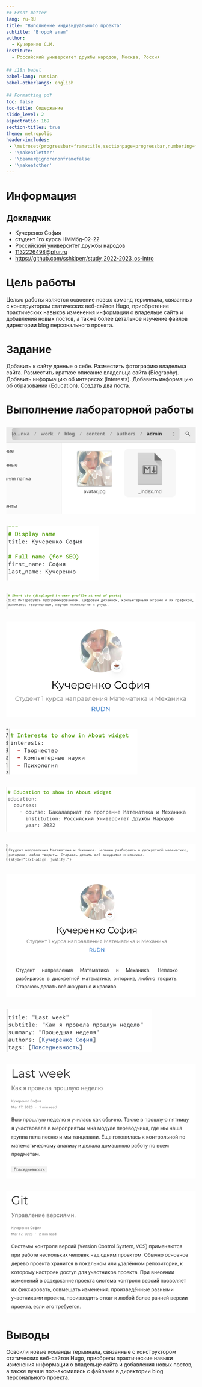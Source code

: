 ```yaml
---
## Front matter
lang: ru-RU
title: "Выполнение индивидуального проекта"
subtitle: "Второй этап"
author:
  - Кучеренко С.М.
institute:
  - Российский университет дружбы народов, Москва, Россия

## i18n babel
babel-lang: russian
babel-otherlangs: english

## Formatting pdf
toc: false
toc-title: Содержание
slide_level: 2
aspectratio: 169
section-titles: true
theme: metropolis
header-includes:
 - \metroset{progressbar=frametitle,sectionpage=progressbar,numbering=fraction}
 - '\makeatletter'
 - '\beamer@ignorenonframefalse'
 - '\makeatother'
---
```


# Информация

## Докладчик


  * Кучеренко София
  * студент 1го курса НММбд-02-22
  * Российский университет дружбы народов
  * [1132226498@pfur.ru](mailto:1132226498@pfur.ru)
  * <https://github.com/sshkiperr/study_2022-2023_os-intro>



# Цель работы

Целью работы является освоение новых команд терминала, связанных с конструктором статических веб-сайтов Hugo, приобретение практических навыков изменения информации о владельце сайта и добавления новых постов, а также более детальное изучение файлов директории blog персонального проекта.

# Задание

Добавить к сайту данные о себе. Разместить фотографию владельца сайта. Разместить краткое описание владельца сайта (Biography). Добавить информацию об интересах (Interests). Добавить информацию об образовании (Education). Создать два поста.

# Выполнение лабораторной работы

##

![Разместили фотографию владельца сайта](image/1.png)

##

![Указали имя владельца сайта в файле Markdown, путь которого ~/work/blog/content/authors/admin](image/2.png)

##


![Разместили краткое описание владельца сайта](image/3.png)

##


![Краткое описание владельца сайта отображается в конце постов](image/4.png)

##


![Добавили информацию об интересах](image/5.png)

##


![Добавили информацию об образовании](image/6.png)

##


![В конце файла записали полную информацию о владельце сайта](image/7.png)

##


![С помощью команды ~/bin/hugo server получили ссылку на сайт и проверили, как на нём отобразилась информация](image/8.png)

##


![С помощью команды ~/bin/hugo new post/last_week создали пост о прошедшей неделе "Понедельник"](image/9.png)

##


![Посмотрели, как пост отображается, когда открываешь его по ссылке из главного сайта](image/10.png)

##


![Создали пост по теме "Управление версиями. Git."](image/11.png)

# Выводы

Освоили новые команды терминала, связанные с конструктором статических веб-сайтов Hugo, приобрели практические навыки изменения информации о владельце сайта и добавления новых постов, а также лучше познакомились с файлами в директории blog персонального проекта.



